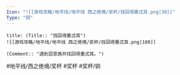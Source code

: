 ```yaml
---
Icon: "![[游戏攻略/地平线/地平线 西之绝境/奖杯/找回得墨忒耳.png|30]]"
Type: "铜"
---
```

```ad-common-bronze-trophy
title: (Title:: "找回得墨忒耳")
![[游戏攻略/地平线/地平线 西之绝境/奖杯/找回得墨忒耳.png|100]]

(Comment:: "遇到昆恩族并找回得墨忒耳。")
```

#地平线/西之绝境/奖杯 #奖杯 #奖杯/铜
